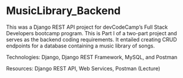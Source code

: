 # MusicLibrary_Backend

This was a Django REST API project for devCodeCamp’s Full Stack Developers bootcamp program. This is Part I of a two-part project and serves as the backend coding requirements. It entailed creating CRUD endpoints for a database containing a music library of songs.

Technologies: Django, Django REST Framework, MySQL, and Postman

Resources: Django REST API, Web Services, Postman (Lecture)

